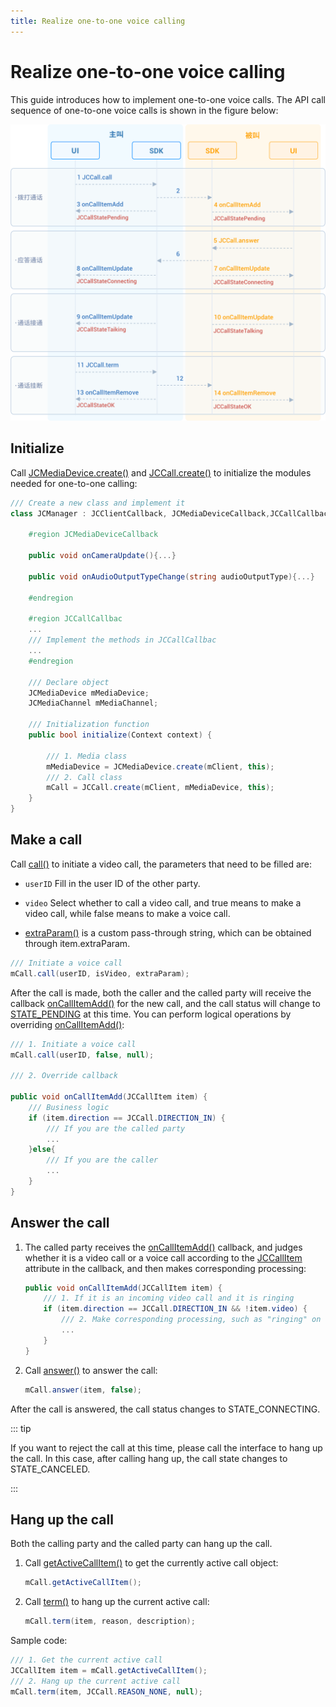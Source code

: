 ```yaml
---
title: Realize one-to-one voice calling
---
```

# Realize one-to-one voice calling

This guide introduces how to implement one-to-one voice calls. The API
call sequence of one-to-one voice calls is shown in the figure below:

![../../../../\_images/1-1workflowWindows.png](../../../../_images/1-1workflowWindows.png)

## Initialize

Call
[JCMediaDevice.create()](https://developer.juphoon.com/portal/reference/V2.1/windows/html/cb59bc27-6528-9dbf-c996-de857096f847.htm)
and
[JCCall.create()](https://developer.juphoon.com/portal/reference/V2.1/windows/html/eef10110-a3f7-b505-26fa-4b9ec1e2b998.htm)
to initialize the modules needed for one-to-one calling:

``````csharp
/// Create a new class and implement it
class JCManager : JCClientCallback, JCMediaDeviceCallback,JCCallCallbac{

    #region JCMediaDeviceCallback

    public void onCameraUpdate(){...}

    public void onAudioOutputTypeChange(string audioOutputType){...}

    #endregion

    #region JCCallCallbac
    ...
    /// Implement the methods in JCCallCallbac
    ...
    #endregion

    /// Declare object
    JCMediaDevice mMediaDevice;
    JCMediaChannel mMediaChannel;

    /// Initialization function
    public bool initialize(Context context) {

        /// 1. Media class
        mMediaDevice = JCMediaDevice.create(mClient, this);
        /// 2. Call class
        mCall = JCCall.create(mClient, mMediaDevice, this);
    }
}
``````

## Make a call

Call
[call()](https://developer.juphoon.com/portal/reference/V2.1/windows/html/613adf03-d597-8221-86d5-0056c1b4d2a0.htm)
to initiate a video call, the parameters that need to be filled are:

- `userID` Fill in the user ID of the other party.

- `video` Select whether to call a video call, and true means to make
    a video call, while false means to make a voice call.

- [extraParam()](https://developer.juphoon.com/portal/reference/V2.1/windows/html/e0226cbc-1ca1-ef9c-5e8e-d3dc853d618d.htm)
    is a custom pass-through string, which can be obtained through
    item.extraParam.

``````csharp
/// Initiate a voice call
mCall.call(userID, isVideo, extraParam);
``````

After the call is made, both the caller and the called party will
receive the callback
[onCallItemAdd()](https://developer.juphoon.com/portal/reference/V2.1/windows/html/5e605b62-c8dc-4dde-2480-8fdcbbfc2f48.htm)
for the new call, and the call status will change to
[STATE\_PENDING](https://developer.juphoon.com/portal/reference/V2.1/windows/html/2134e734-614d-4a19-f411-5fe1a81d3ccd.htm)
at this time. You can perform logical operations by overriding
[onCallItemAdd()](https://developer.juphoon.com/portal/reference/V2.1/windows/html/5e605b62-c8dc-4dde-2480-8fdcbbfc2f48.htm):

``````csharp
/// 1. Initiate a voice call
mCall.call(userID, false, null);

/// 2. Override callback

public void onCallItemAdd(JCCallItem item) {
    /// Business logic
    if (item.direction == JCCall.DIRECTION_IN) {
        /// If you are the called party
        ...
    }else{
        /// If you are the caller
        ...
    }
}
``````

## Answer the call

1. The called party receives the
    [onCallItemAdd()](https://developer.juphoon.com/portal/reference/V2.1/windows/html/5e605b62-c8dc-4dde-2480-8fdcbbfc2f48.htm)
    callback, and judges whether it is a video call or a voice call
    according to the
    [JCCallItem](https://developer.juphoon.com/portal/reference/V2.1/windows/html/0267696e-79ee-8d46-c086-3c071a2b2b3a.htm)
    attribute in the callback, and then makes corresponding processing:

    ``````csharp
    public void onCallItemAdd(JCCallItem item) {
        /// 1. If it is an incoming video call and it is ringing
        if (item.direction == JCCall.DIRECTION_IN && !item.video) {
            /// 2. Make corresponding processing, such as "ringing" on the interface
            ...
        }
    }
    ``````

2. Call
    [answer()](https://developer.juphoon.com/portal/reference/V2.1/windows/html/7211e914-c311-4457-4b0e-bc4ef46c7733.htm)
    to answer the call:

    ``````csharp
    mCall.answer(item, false);
    ``````

After the call is answered, the call status changes to
STATE\_CONNECTING.

::: tip

If you want to reject the call at this time, please call the interface
to hang up the call. In this case, after calling hang up, the call state
changes to STATE\_CANCELED.

:::

## Hang up the call

Both the calling party and the called party can hang up the call.

1. Call
    [getActiveCallItem()](https://developer.juphoon.com/portal/reference/V2.1/windows/html/6df31ff9-272f-c7cc-1da6-2755c5aad5e0.htm)
    to get the currently active call object:

    ``````csharp
    mCall.getActiveCallItem();
    ``````

2. Call
    [term()](https://developer.juphoon.com/portal/reference/V2.1/windows/html/70758778-1450-172d-8684-3dd2818f2a84.htm)
    to hang up the current active call:

    ``````csharp
    mCall.term(item, reason, description);
    ``````

Sample code:

``````csharp
/// 1. Get the current active call
JCCallItem item = mCall.getActiveCallItem();
/// 2. Hang up the current active call
mCall.term(item, JCCall.REASON_NONE, null);
``````
